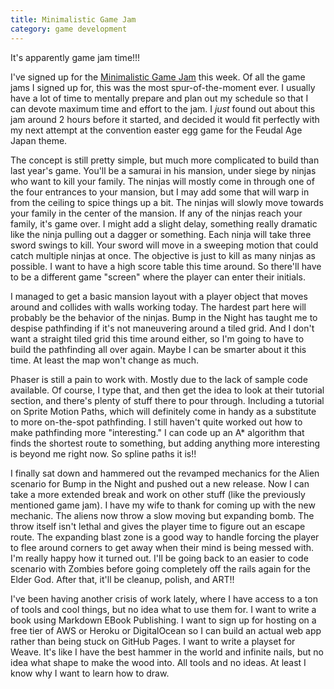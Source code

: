 ```yaml
---
title: Minimalistic Game Jam
category: game development
---
```

It's apparently game jam time!!!

I've signed up for the [Minimalistic Game Jam](https://itch.io/jam/minimalistic-jam-3) this week. Of all the game jams I signed up for, this was the most spur-of-the-moment ever. I usually have a lot of time to mentally prepare and plan out my schedule so that I can devote maximum time and effort to the jam. I *just* found out about this jam around 2 hours before it started, and decided it would fit perfectly with my next attempt at the convention easter egg game for the Feudal Age Japan theme.

The concept is still pretty simple, but much more complicated to build than last year's game. You'll be a samurai in his mansion, under siege by ninjas who want to kill your family. The ninjas will mostly come in through one of the four entrances to your mansion, but I may add some that will warp in from the ceiling to spice things up a bit. The ninjas will slowly move towards your family in the center of the mansion. If any of the ninjas reach your family, it's game over. I might add a slight delay, something really dramatic like the ninja pulling out a dagger or something. Each ninja will take three sword swings to kill. Your sword will move in a sweeping motion that could catch multiple ninjas at once. The objective is just to kill as many ninjas as possible. I want to have a high score table this time around. So there'll have to be a different game "screen" where the player can enter their initials.

I managed to get a basic mansion layout with a player object that moves around and collides with walls working today. The hardest part here will probably be the behavior of the ninjas. Bump in the Night has taught me to despise pathfinding if it's not maneuvering around a tiled grid. And I don't want a straight tiled grid this time around either, so I'm going to have to build the pathfinding all over again. Maybe I can be smarter about it this time. At least the map won't change as much.

Phaser is still a pain to work with. Mostly due to the lack of sample code available. Of course, I type that, and then get the idea to look at their tutorial section, and there's plenty of stuff there to pour through. Including a tutorial on Sprite Motion Paths, which will definitely come in handy as a substitute to more on-the-spot pathfinding. I still haven't quite worked out how to make pathfinding more "interesting." I can code up an A* algorithm that finds the shortest route to something, but adding anything more interesting is beyond me right now. So spline paths it is!!

I finally sat down and hammered out the revamped mechanics for the Alien scenario for Bump in the Night and pushed out a new release. Now I can take a more extended break and work on other stuff (like the previously mentioned game jam). I have my wife to thank for coming up with the new mechanic. The aliens now throw a slow moving but expanding bomb. The throw itself isn't lethal and gives the player time to figure out an escape route. The expanding blast zone is a good way to handle forcing the player to flee around corners to get away when their mind is being messed with. I'm really happy how it turned out. I'll be going back to an easier to code scenario with Zombies before going completely off the rails again for the Elder God. After that, it'll be cleanup, polish, and ART!!

I've been having another crisis of work lately, where I have access to a ton of tools and cool things, but no idea what to use them for. I want to write a book using Markdown EBook Publishing. I want to sign up for hosting on a free tier of AWS or Heroku or DigitalOcean so I can build an actual web app rather than being stuck on GitHub Pages. I want to write a playset for Weave. It's like I have the best hammer in the world and infinite nails, but no idea what shape to make the wood into. All tools and no ideas. At least I know why I want to learn how to draw.